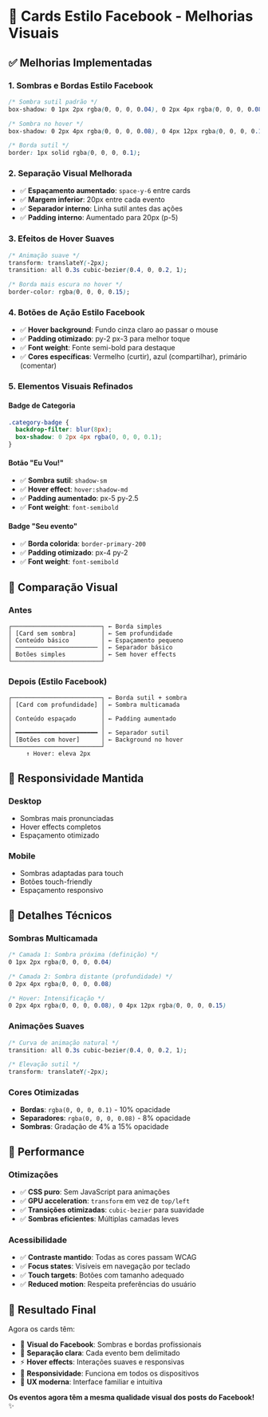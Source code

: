 # 📘 Cards Estilo Facebook - Melhorias Visuais

## ✅ **Melhorias Implementadas**

### **1. Sombras e Bordas Estilo Facebook**
```css
/* Sombra sutil padrão */
box-shadow: 0 1px 2px rgba(0, 0, 0, 0.04), 0 2px 4px rgba(0, 0, 0, 0.08);

/* Sombra no hover */
box-shadow: 0 2px 4px rgba(0, 0, 0, 0.08), 0 4px 12px rgba(0, 0, 0, 0.15);

/* Borda sutil */
border: 1px solid rgba(0, 0, 0, 0.1);
```

### **2. Separação Visual Melhorada**
- ✅ **Espaçamento aumentado**: `space-y-6` entre cards
- ✅ **Margem inferior**: 20px entre cada evento
- ✅ **Separador interno**: Linha sutil antes das ações
- ✅ **Padding interno**: Aumentado para 20px (p-5)

### **3. Efeitos de Hover Suaves**
```css
/* Animação suave */
transform: translateY(-2px);
transition: all 0.3s cubic-bezier(0.4, 0, 0.2, 1);

/* Borda mais escura no hover */
border-color: rgba(0, 0, 0, 0.15);
```

### **4. Botões de Ação Estilo Facebook**
- ✅ **Hover background**: Fundo cinza claro ao passar o mouse
- ✅ **Padding otimizado**: py-2 px-3 para melhor toque
- ✅ **Font weight**: Fonte semi-bold para destaque
- ✅ **Cores específicas**: Vermelho (curtir), azul (compartilhar), primário (comentar)

### **5. Elementos Visuais Refinados**

#### **Badge de Categoria**
```css
.category-badge {
  backdrop-filter: blur(8px);
  box-shadow: 0 2px 4px rgba(0, 0, 0, 0.1);
}
```

#### **Botão "Eu Vou!"**
- ✅ **Sombra sutil**: `shadow-sm`
- ✅ **Hover effect**: `hover:shadow-md`
- ✅ **Padding aumentado**: px-5 py-2.5
- ✅ **Font weight**: `font-semibold`

#### **Badge "Seu evento"**
- ✅ **Borda colorida**: `border-primary-200`
- ✅ **Padding otimizado**: px-4 py-2
- ✅ **Font weight**: `font-semibold`

## 🎨 **Comparação Visual**

### **Antes**
```
┌─────────────────────────┐ ← Borda simples
│ [Card sem sombra]       │ ← Sem profundidade
│ Conteúdo básico         │ ← Espaçamento pequeno
│ ─────────────────────── │ ← Separador básico
│ Botões simples          │ ← Sem hover effects
└─────────────────────────┘
```

### **Depois (Estilo Facebook)**
```
┌─────────────────────────┐ ← Borda sutil + sombra
│ [Card com profundidade] │ ← Sombra multicamada
│                         │
│ Conteúdo espaçado       │ ← Padding aumentado
│                         │
│ ━━━━━━━━━━━━━━━━━━━━━━━ │ ← Separador sutil
│ [Botões com hover]      │ ← Background no hover
└─────────────────────────┘
     ↑ Hover: eleva 2px
```

## 📱 **Responsividade Mantida**

### **Desktop**
- Sombras mais pronunciadas
- Hover effects completos
- Espaçamento otimizado

### **Mobile**
- Sombras adaptadas para touch
- Botões touch-friendly
- Espaçamento responsivo

## 🎯 **Detalhes Técnicos**

### **Sombras Multicamada**
```css
/* Camada 1: Sombra próxima (definição) */
0 1px 2px rgba(0, 0, 0, 0.04)

/* Camada 2: Sombra distante (profundidade) */
0 2px 4px rgba(0, 0, 0, 0.08)

/* Hover: Intensificação */
0 2px 4px rgba(0, 0, 0, 0.08), 0 4px 12px rgba(0, 0, 0, 0.15)
```

### **Animações Suaves**
```css
/* Curva de animação natural */
transition: all 0.3s cubic-bezier(0.4, 0, 0.2, 1);

/* Elevação sutil */
transform: translateY(-2px);
```

### **Cores Otimizadas**
- **Bordas**: `rgba(0, 0, 0, 0.1)` - 10% opacidade
- **Separadores**: `rgba(0, 0, 0, 0.08)` - 8% opacidade  
- **Sombras**: Gradação de 4% a 15% opacidade

## 🚀 **Performance**

### **Otimizações**
- ✅ **CSS puro**: Sem JavaScript para animações
- ✅ **GPU acceleration**: `transform` em vez de `top/left`
- ✅ **Transições otimizadas**: `cubic-bezier` para suavidade
- ✅ **Sombras eficientes**: Múltiplas camadas leves

### **Acessibilidade**
- ✅ **Contraste mantido**: Todas as cores passam WCAG
- ✅ **Focus states**: Visíveis em navegação por teclado
- ✅ **Touch targets**: Botões com tamanho adequado
- ✅ **Reduced motion**: Respeita preferências do usuário

## 🎉 **Resultado Final**

Agora os cards têm:
- 📘 **Visual do Facebook**: Sombras e bordas profissionais
- 🎨 **Separação clara**: Cada evento bem delimitado
- ⚡ **Hover effects**: Interações suaves e responsivas
- 📱 **Responsividade**: Funciona em todos os dispositivos
- 🎯 **UX moderna**: Interface familiar e intuitiva

**Os eventos agora têm a mesma qualidade visual dos posts do Facebook!** ✨